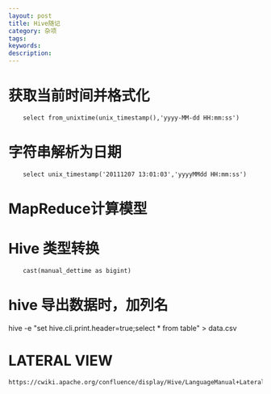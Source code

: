 ```yaml
---
layout: post
title: Hive随记
category: 杂项
tags:
keywords:
description:
---
```



# 获取当前时间并格式化

        select from_unixtime(unix_timestamp(),'yyyy-MM-dd HH:mm:ss')

# 字符串解析为日期

        select unix_timestamp('20111207 13:01:03','yyyyMMdd HH:mm:ss')

# MapReduce计算模型

# Hive 类型转换

        cast(manual_dettime as bigint)

# hive 导出数据时，加列名

hive -e "set hive.cli.print.header=true;select * from table" > data.csv

# LATERAL VIEW 

    https://cwiki.apache.org/confluence/display/Hive/LanguageManual+LateralView
